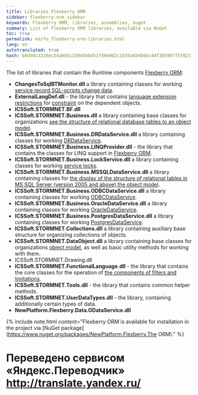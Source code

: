 ```yaml
--- 
title: Libraries Flexberry ORM 
sidebar: flexberry-orm_sidebar 
keywords: Flexberry ORM, libraries, assemblies, nuget 
summary: List of Flexberry ORM libraries, available via NuGet 
toc: true 
permalink: en/fo_flexberry-orm-libraries.html 
lang: en 
autotranslated: true 
hash: b0dd4c3226ec54a6b5c33945bbd51fd8e0d2c1b35a834b6bc44f36590ff5f023 
--- 
```


The list of libraries that contain the Runtime components [Flexberry ORM](fo_flexberry-orm.html): 

* **ChangesToSqlBTMonitor.dll** a library containing classes for working [service record SQL-scripts change data](fo_changes-sql-bt-monitor.html). 
* **ExternalLangDef.dll** - the library that contains [language extension restrictions](fo_external-lang-def.html) for [constraint](fo_limit-function.html) on the dependent objects. 
* **ICSSoft.STORMNET.BF.dll** 
* **ICSSoft.STORMNET.Business.dll** a library containing base classes for organizations [see the structure of relational database tables to an object model](fo_data-service.html). 
* **ICSSoft.STORMNET.Business.DRDataService.dll** a library containing classes for working [DRDataService](fo_dr-data-service.html). 
* **ICSSoft.STORMNET.Business.LINQProvider.dll** - the library that contains the classes for LINQ support in [Flexberry ORM](fo_flexberry-orm.html). 
* **ICSSoft.STORMNET.Business.LockService.dll** a library containing classes for working [service locks](fo_lock-service.html). 
* **ICSSoft.STORMNET.Business.MSSQLDataService.dll** a library containing classes for [the display of the structure of relational tables in MS SQL Server (version 2005 and above) the object model](fo_data-service.html). 
* **ICSSoft.STORMNET.Business.ODBCDataService.dll** a library containing classes for working [ODBCDataService](fo_odbc-data-service.html). 
* **ICSSoft.STORMNET.Business.OracleDataService.dll** a library containing classes for working [OracleDataService](fo_oracle-data-service.html). 
* **ICSSoft.STORMNET.Business.PostgresDataService.dll** a library containing classes for working [PostgresDataService](fo_postgres-data-service.html). 
* **ICSSoft.STORMNET.Collections.dll** a library containing auxiliary base structure for organizing collections of objects. 
* **ICSSoft.STORMNET.DataObject.dll** a library containing base classes for organizations [object model](fo_data-object.html), as well as basic utility methods for working with them. 
* ICSSoft.STORMNET.Drawing.dll 
* **ICSSoft.STORMNET.FunctionalLanguage.dll** - the library that contains the core classes for the operation of [the components of filters and limitations](fo_limitation.html). 
* **ICSSoft.STORMNET.Tools.dll** - the library that contains common helper methods. 
* **ICSSoft.STORMNET.UserDataTypes.dll** - the library, containing additionally certain types of data. 
* **NewPlatform.Flexberry.Data.ODataService.dll** 

{% include note.html content="Flexberry ORM is available for installation in the project via [NuGet package](https://www.nuget.org/packages/NewPlatform.Flexberry.The ORM)." %} 



 # Переведено сервисом «Яндекс.Переводчик» http://translate.yandex.ru/